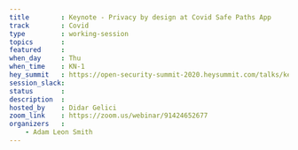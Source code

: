 ```yaml
---
title        : Keynote - Privacy by design at Covid Safe Paths App
track        : Covid
type         : working-session
topics       :
featured     :
when_day     : Thu
when_time    : KN-1
hey_summit   : https://open-security-summit-2020.heysummit.com/talks/keynote-privacy-by-design-at-covid-safe-paths-app-1030am-bst/
session_slack:
status       : 
description  :
hosted_by    : Didar Gelici
zoom_link    : https://zoom.us/webinar/91424652677
organizers   :
    - Adam Leon Smith
---
```




